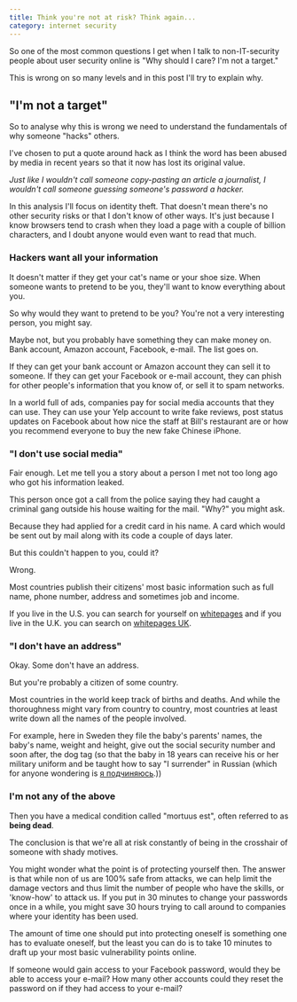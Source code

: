 ```yaml
---
title: Think you're not at risk? Think again...
category: internet security
---
```

So one of the most common questions I get when I talk to non-IT-security people about user security online is "Why should I care? I'm not a target."

This is wrong on so many levels and in this post I'll try to explain why.

## "I'm not a target"

So to analyse why this is wrong we need to understand the fundamentals of why someone "hacks" others.

I've chosen to put a quote around hack as I think the word has been abused by media in recent years so that it now has lost its original value.

_Just like I wouldn't call someone copy-pasting an article a journalist, I wouldn't call someone guessing someone's password a hacker._

In this analysis I'll focus on identity theft. That doesn't mean there's no other security risks or that I don't know of other ways. It's just because I know browsers tend to crash when they load a page with a couple of billion characters, and I doubt anyone would even want to read that much.

### Hackers want all your information

It doesn't matter if they get your cat's name or your shoe size. When someone wants to pretend to be you, they'll want to know everything about you.

So why would they want to pretend to be you? You're not a very interesting person, you might say.

Maybe not, but you probably have something they can make money on. Bank account, Amazon account, Facebook, e-mail. The list goes on.

If they can get your bank account or Amazon account they can sell it to someone. If they can get your Facebook or e-mail account, they can phish for other people's information that you know of, or sell it to spam networks.

In a world full of ads, companies pay for social media accounts that they can use. They can use your Yelp account to write fake reviews, post status updates on Facebook about how nice the staff at Bill's restaurant are or how you recommend everyone to buy the new fake Chinese iPhone.

### "I don't use social media"

Fair enough. Let me tell you a story about a person I met not too long ago who got his information leaked.

This person once got a call from the police saying they had caught a criminal gang outside his house waiting for the mail. "Why?" you might ask.

Because they had applied for a credit card in his name. A card which would be sent out by mail along with its code a couple of days later.

But this couldn't happen to you, could it?

Wrong.

Most countries publish their citizens' most basic information such as full name, phone number, address and sometimes job and income.

If you live in the U.S. you can search for yourself on [whitepages](http://www.whitepages.com/) and if you live in the U.K. you can search on [whitepages UK](http://www.whitepages.co.uk/).

### "I don't have an address"

Okay. Some don't have an address.

But you're probably a citizen of some country.

Most countries in the world keep track of births and deaths. And while the thoroughness might vary from country to country, most countries at least write down all the names of the people involved.

For example, here in Sweden they file the baby's parents' names, the baby's name, weight and height, give out the social security number and soon after, the dog tag (so that the baby in 18 years can receive his or her military uniform and be taught how to say "I surrender" in Russian (which for anyone wondering is [я подчиняюсь](https://translate.google.com/translate_tts?ie=UTF-8&q=%D1%8F%20%D0%BF%D0%BE%D0%B4%D1%87%D0%B8%D0%BD%D1%8F%D1%8E%D1%81%D1%8C&tl=ru&total=1&idx=0&textlen=12&tk=195838.316964&client=t&ttsspeed=0.24).))

### I'm not any of the above

Then you have a medical condition called "mortuus est", often referred to as **being dead**.

The conclusion is that we're all at risk constantly of being in the crosshair of someone with shady motives.

You might wonder what the point is of protecting yourself then. The answer is that while non of us are 100% safe from attacks, we can help limit the damage vectors and thus limit the number of people who have the skills, or 'know-how' to attack us. If you put in 30 minutes to change your passwords once in a while, you might save 30 hours trying to call around to companies where your identity has been used.

The amount of time one should put into protecting oneself is something one has to evaluate oneself, but the least you can do is to take 10 minutes to draft up your most basic vulnerability points online.

If someone would gain access to your Facebook password, would they be able to access your e-mail? How many other accounts could they reset the password on if they had access to your e-mail?
